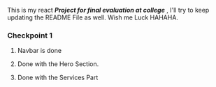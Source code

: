 This is my react <i> <b> Project for final evaluation at college</b> </i>, I'll try to keep updating the README File as well. Wish me Luck HAHAHA.

<h3>Checkpoint 1</h3>
<ol>
<li>
<p>Navbar is done
</p>
</li>
<li>
   <p> Done with the Hero Section.</p>
</li>
<li>
<p>    Done with the Services Part</p>
</li>
</ol>
